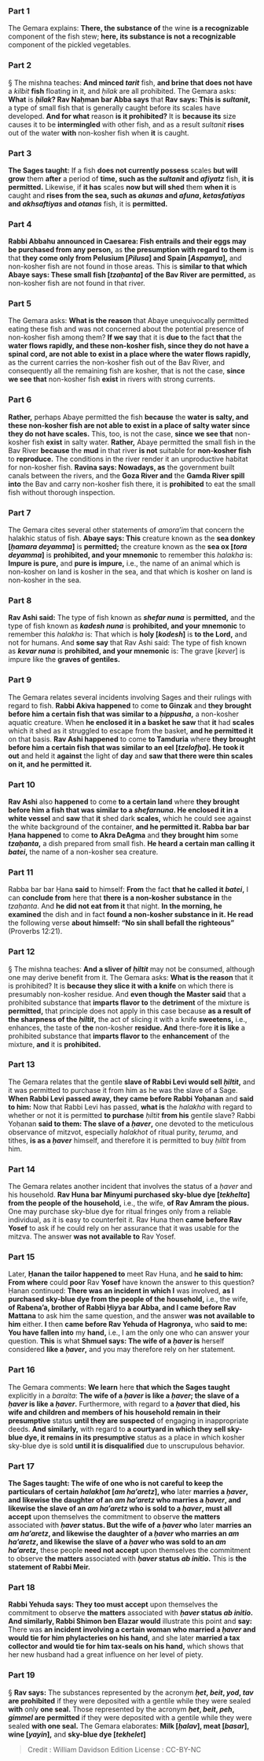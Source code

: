 
### Part 1
The Gemara explains: <b>There, the substance of</b> the wine <b>is a recognizable</b> component of the fish stew; <b>here, its substance is not a recognizable</b> component of the pickled vegetables.

### Part 2
§ The mishna teaches: <b>And minced <i>tarit</i></b> fish, <b>and brine that does not have</b> a <i>kilbit</i> <b>fish</b> floating in it, and <i>ḥilak</i> are all prohibited. The Gemara asks: <b>What</b> is <b><i>ḥilak</i>? Rav Naḥman bar Abba says</b> that <b>Rav says: This is <i>sultanit</i>,</b> a type of small fish that is generally caught before its scales have developed. <b>And for what</b> reason <b>is it prohibited?</b> It is <b>because its</b> size causes it to be <b>intermingled</b> with other fish, and as a result <i>sultanit</i> <b>rises</b> out of the water <b>with</b> non-kosher fish when <b>it</b> is caught.

### Part 3
<b>The Sages taught:</b> If a fish <b>does not currently possess</b> scales <b>but will grow</b> them <b>after</b> a period of <b>time, such as the <i>sultanit</i> and <i>afiyatz</i></b> fish, <b>it is permitted.</b> Likewise, if <b>it has</b> scales <b>now but will shed</b> them <b>when it</b> is caught and <b>rises from the sea, such as <i>akunas</i> and <i>afuna</i>, <i>ketasfatiyas</i> and <i>akhsaftiyas</i> and <i>otanas</i></b> fish, it is <b>permitted.</b>

### Part 4
<b>Rabbi Abbahu announced in Caesarea: Fish entrails and their eggs may be purchased from any person,</b> as <b>the presumption with regard to them</b> is that <b>they come only from Pelusium [<i>Pilusa</i>] and Spain [<i>Aspamya</i>],</b> and non-kosher fish are not found in those areas. This is <b>similar to that which Abaye says: These small fish [<i>tzaḥanta</i>] of the Bav River are permitted,</b> as non-kosher fish are not found in that river.

### Part 5
The Gemara asks: <b>What is the reason</b> that Abaye unequivocally permitted eating these fish and was not concerned about the potential presence of non-kosher fish among them? <b>If we say</b> that it is <b>due to</b> the fact <b>that</b> the <b>water flows rapidly, and these non-kosher fish, since they do not have a spinal cord, are not able to exist in a place where the water flows rapidly,</b> as the current carries the non-kosher fish out of the Bav River, and consequently all the remaining fish are kosher, that is not the case, <b>since we see that</b> non-kosher fish <b>exist</b> in rivers with strong currents.

### Part 6
<b>Rather,</b> perhaps Abaye permitted the fish <b>because</b> the <b>water is salty, and these non-kosher fish are not able to exist in a place of salty water since they do not have scales.</b> This, too, is not the case, <b>since we see that</b> non-kosher fish <b>exist</b> in salty water. <b>Rather,</b> Abaye permitted the small fish in the Bav River <b>because</b> the <b>mud</b> in that river <b>is not</b> suitable for <b>non-kosher fish</b> to <b>reproduce.</b> The conditions in the river render it an unproductive habitat for non-kosher fish. <b>Ravina says: Nowadays, as</b> the government built canals between the rivers, and the <b>Goza River and</b> the <b>Gamda River spill into</b> the Bav and carry non-kosher fish there, it is <b>prohibited</b> to eat the small fish without thorough inspection.

### Part 7
The Gemara cites several other statements of <i>amora’im</i> that concern the halakhic status of fish. <b>Abaye says: This</b> creature known as the <b>sea donkey [<i>ḥamara deyamma</i>]</b> is <b>permitted;</b> the creature known as the <b>sea ox [<i>tora deyamma</i>]</b> is <b>prohibited, and your mnemonic</b> to remember this <i>halakha</i> is: <b>Impure is pure,</b> and <b>pure is impure,</b> i.e., the name of an animal which is non-kosher on land is kosher in the sea, and that which is kosher on land is non-kosher in the sea.

### Part 8
<b>Rav Ashi said:</b> The type of fish known as <b><i>shefar nuna</i></b> is <b>permitted,</b> and the type of fish known as <b><i>kadesh nuna</i></b> is <b>prohibited, and your mnemonic</b> to remember this <i>halakha</i> is: That which is <b>holy [<i>kodesh</i>]</b> is <b>to the Lord,</b> and not for humans. And <b>some say</b> that Rav Ashi said: The type of fish known as <b><i>kevar nuna</i></b> is <b>prohibited, and your mnemonic</b> is: The grave [<i>kever</i>] is impure like the <b>graves of gentiles.</b>

### Part 9
The Gemara relates several incidents involving Sages and their rulings with regard to fish. <b>Rabbi Akiva happened</b> to come <b>to Ginzak</b> and <b>they brought before him a certain fish that was similar to a <i>ḥippusha</i>,</b> a non-kosher aquatic creature. When <b>he enclosed it in a basket he saw</b> that <b>it</b> had <b>scales</b> which it shed as it struggled to escape from the basket, <b>and he permitted it</b> on that basis. <b>Rav Ashi happened</b> to come <b>to Tamduria</b> where <b>they brought before him a certain fish that was similar to an eel [<i>tzelofḥa</i>]. He took it out</b> and held it <b>against</b> the light of <b>day</b> and <b>saw that there were thin scales on it, and he permitted it.</b>

### Part 10
<b>Rav Ashi</b> also <b>happened</b> to come <b>to a certain land</b> where <b>they brought before him a fish that was similar to a <i>shefarnuna</i>. He enclosed it in a white vessel</b> and <b>saw</b> that <b>it</b> shed dark <b>scales,</b> which he could see against the white background of the container, <b>and he permitted it. Rabba bar bar Ḥana happened</b> to come <b>to Akra DeAgma</b> and <b>they brought him</b> some <b><i>tzaḥanta</i>,</b> a dish prepared from small fish. <b>He heard a certain man calling it <i>batei</i>,</b> the name of a non-kosher sea creature.

### Part 11
Rabba bar bar Ḥana <b>said</b> to himself: <b>From</b> the fact <b>that he called it <i>batei</i>,</b> I can <b>conclude from</b> here that <b>there is a non-kosher substance in</b> the <i>tzaḥanta</i>. And <b>he did not eat from it</b> that night. <b>In the morning, he examined</b> the dish and in fact <b>found a non-kosher substance in it. He read</b> the following verse <b>about himself: “No sin shall befall the righteous”</b> (Proverbs 12:21).

### Part 12
§ The mishna teaches: <b>And a sliver of <i>ḥiltit</i></b> may not be consumed, although one may derive benefit from it. The Gemara asks: <b>What is the reason</b> that it is prohibited? It is <b>because they slice it with a knife</b> on which there is presumably non-kosher residue. And <b>even though the Master said</b> that a prohibited substance that <b>imparts flavor to</b> the <b>detriment</b> of the mixture is <b>permitted,</b> that principle does not apply in this case because <b>as a result of the sharpness of the <i>ḥiltit</i>,</b> the act of slicing it with a knife <b>sweetens,</b> i.e., enhances, the taste of <b>the</b> non-kosher <b>residue. And</b> there-fore <b>it is like</b> a prohibited substance that <b>imparts flavor to</b> the <b>enhancement</b> of the mixture, <b>and</b> it is <b>prohibited.</b>

### Part 13
The Gemara relates that the gentile <b>slave of Rabbi Levi would sell <i>ḥiltit</i>,</b> and it was permitted to purchase it from him as he was the slave of a Sage. <b>When Rabbi Levi passed away, they came before Rabbi Yoḥanan</b> and <b>said to him:</b> Now that Rabbi Levi has passed, <b>what is</b> the <i>halakha</i> with regard to whether or not it is permitted <b>to purchase</b> <i>ḥiltit</i> <b>from his</b> gentile slave? Rabbi Yoḥanan <b>said to them: The slave of a <i>ḥaver</i>,</b> one devoted to the meticulous observance of mitzvot, especially <i>halakhot</i> of ritual purity, <i>teruma</i>, and tithes, <b>is as a <i>ḥaver</i></b> himself, and therefore it is permitted to buy <i>ḥiltit</i> from him.

### Part 14
The Gemara relates another incident that involves the status of a <i>ḥaver</i> and his household. <b>Rav Huna bar Minyumi purchased sky-blue dye [<i>tekhelta</i>] from the people of the household,</b> i.e., the wife, <b>of Rav Amram the pious.</b> One may purchase sky-blue dye for ritual fringes only from a reliable individual, as it is easy to counterfeit it. Rav Huna then <b>came before Rav Yosef</b> to ask if he could rely on her assurance that it was usable for the mitzva. The answer <b>was not available to</b> Rav Yosef.

### Part 15
Later, <b>Ḥanan the tailor happened to</b> meet Rav Huna, and <b>he said to him: From where</b> could <b>poor</b> Rav <b>Yosef</b>  have known the answer to this question? Ḥanan continued: <b>There was an incident in which I</b> was involved, <b>as I purchased sky-blue dye from the people of the household,</b> i.e., the wife, <b>of Rabena’a, brother of Rabbi Ḥiyya bar Abba, and I came before Rav Mattana</b> to ask him the same question, and the answer <b>was not available to him</b> either. <b>I</b> then <b>came before Rav Yehuda of Hagronya,</b> who <b>said to me: You have fallen into</b> my <b>hand,</b> i.e., I am the only one who can answer your question. <b>This</b> is what <b>Shmuel says: The wife of a <i>ḥaver</i> is</b> herself considered <b>like a <i>ḥaver</i>,</b> and you may therefore rely on her statement.

### Part 16
The Gemara comments: <b>We learn</b> here <b>that which the Sages taught</b> explicitly in a <i>baraita</i>: <b>The wife of a <i>ḥaver</i> is like a <i>ḥaver</i>; the slave of a <i>ḥaver</i> is like a <i>ḥaver</i>.</b> Furthermore, with regard to <b>a <i>ḥaver</i> that died, his wife and children and members of his household remain in their presumptive</b> status <b>until they are suspected</b> of engaging in inappropriate deeds. <b>And similarly,</b> with regard to <b>a courtyard in which they sell sky-blue dye, it remains in its presumptive</b> status as a place in which kosher sky-blue dye is sold <b>until it is disqualified</b> due to unscrupulous behavior.

### Part 17
<b>The Sages taught: The wife of one who is not careful to keep the particulars of certain <i>halakhot</i> [<i>am ha’aretz</i>], who</b> later <b>marries a <i>ḥaver</i>, and likewise the daughter of an <i>am ha’aretz</i> who marries a <i>ḥaver</i>, and likewise the slave of an <i>am ha’aretz</i> who is sold to a <i>ḥaver</i>, must all accept</b> upon themselves the commitment to observe <b>the matters</b> associated with <b><i>ḥaver</i> status. But the wife of a <i>ḥaver</i> who</b> later <b>marries an <i>am ha’aretz</i>, and likewise the daughter of a <i>ḥaver</i> who marries an <i>am ha’aretz</i>, and likewise the slave of a <i>ḥaver</i> who was sold to an <i>am ha’aretz</i>,</b> these people <b>need not accept</b> upon themselves the commitment to observe <b>the matters</b> associated with <b><i>ḥaver</i> status <i>ab initio</i>.</b> This is <b>the statement of Rabbi Meir.</b>

### Part 18
<b>Rabbi Yehuda says: They too must accept</b> upon themselves the commitment to observe <b>the matters</b> associated with <b><i>ḥaver</i> status <i>ab initio</i>. And similarly, Rabbi Shimon ben Elazar would</b> illustrate this point and <b>say:</b> There was <b>an incident involving a certain woman who married a <i>ḥaver</i> and would tie for him phylacteries on his hand,</b> and she later <b>married a tax collector and would tie for him tax-seals on his hand,</b> which shows that her new husband had a great influence on her level of piety.

### Part 19
§ <b>Rav says:</b> The substances represented by the acronym <b><i>ḥet</i>, <i>beit</i>, <i>yod</i>, <i>tav</i> are prohibited</b> if they were deposited with a gentile while they were sealed <b>with</b> only <b>one seal.</b> Those represented by the acronym <b><i>ḥet</i>, <i>beit</i>, <i>peh</i>, <i>gimmel</i> are permitted</b> if they were deposited with a gentile while they were sealed <b>with one seal.</b> The Gemara elaborates: <b>Milk [<i>ḥalav</i>], meat [<i>basar</i>], wine [<i>yayin</i>],</b> and <b>sky-blue dye [<i>tekhelet</i>]</b>

>Credit : William Davidson Edition
>License : CC-BY-NC